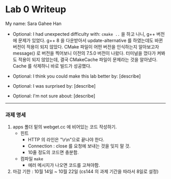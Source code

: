 # Lab 0 Writeup

My name: Sara Gahee Han

- Optional: I had unexpected difficulty with: `cmake ..` 을 하고 나니, g++ 버전에 문제가 있었다. g++ 8 을 다운받아서 update-alternative 를 하였는데도 바뀐 버전이 적용이 되지 않았다. CMake 파일이 어떤 버전을 인식하는지 알아보고자 message() 로 버전을 찍어보니 이전의 7.5.0 버전이 나왔다. 터미널을 껐다가 켜봐도 적용이 되지 않았는데, 결국 CMakeCache 파일이 문제라는 것을 알아냈다. Cache 를 삭제하니 바로 빌드가 성공했다.

- Optional: I think you could make this lab better by: [describe]

- Optional: I was surprised by: [describe]

- Optional: I'm not sure about: [describe]

---

### 과제 명세

1. apps 폴더 밑의 webget.cc 에 비어있는 코드 작성하기.
   - 힌트
     - HTTP 의 라인은 "\r\n"으로 끝나야 한다.
     - Connection : close 를 요청에 보내는 것을 잊지 말 것.
     - 10줄 정도의 코드면 충분함.
   - 컴파일 `make`
     - 에러 메시지가 나오면 코드를 고쳐야함.
2. 마감 기한 : 10월 14일 ~ 10월 22일 (cs144 의 과제 기간을 따라서 8일로 설정)
